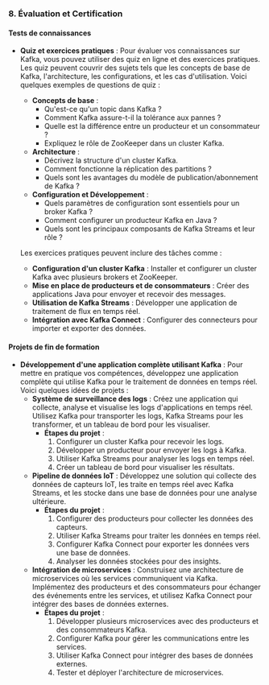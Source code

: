 ### **8. Évaluation et Certification**

#### **Tests de connaissances**
- **Quiz et exercices pratiques** :
  Pour évaluer vos connaissances sur Kafka, vous pouvez utiliser des quiz en ligne et des exercices pratiques. Les quiz peuvent couvrir des sujets tels que les concepts de base de Kafka, l'architecture, les configurations, et les cas d'utilisation. Voici quelques exemples de questions de quiz :
  - **Concepts de base** :
    - Qu'est-ce qu'un topic dans Kafka ?
    - Comment Kafka assure-t-il la tolérance aux pannes ?
    - Quelle est la différence entre un producteur et un consommateur ?
    - Expliquez le rôle de ZooKeeper dans un cluster Kafka.
  - **Architecture** :
    - Décrivez la structure d'un cluster Kafka.
    - Comment fonctionne la réplication des partitions ?
    - Quels sont les avantages du modèle de publication/abonnement de Kafka ?
  - **Configuration et Développement** :
    - Quels paramètres de configuration sont essentiels pour un broker Kafka ?
    - Comment configurer un producteur Kafka en Java ?
    - Quels sont les principaux composants de Kafka Streams et leur rôle ?

  Les exercices pratiques peuvent inclure des tâches comme :
  - **Configuration d'un cluster Kafka** : Installer et configurer un cluster Kafka avec plusieurs brokers et ZooKeeper.
  - **Mise en place de producteurs et de consommateurs** : Créer des applications Java pour envoyer et recevoir des messages.
  - **Utilisation de Kafka Streams** : Développer une application de traitement de flux en temps réel.
  - **Intégration avec Kafka Connect** : Configurer des connecteurs pour importer et exporter des données.

#### **Projets de fin de formation**
- **Développement d'une application complète utilisant Kafka** :
  Pour mettre en pratique vos compétences, développez une application complète qui utilise Kafka pour le traitement de données en temps réel. Voici quelques idées de projets :
  - **Système de surveillance des logs** : Créez une application qui collecte, analyse et visualise les logs d'applications en temps réel. Utilisez Kafka pour transporter les logs, Kafka Streams pour les transformer, et un tableau de bord pour les visualiser.
    - **Étapes du projet** :
      1. Configurer un cluster Kafka pour recevoir les logs.
      2. Développer un producteur pour envoyer les logs à Kafka.
      3. Utiliser Kafka Streams pour analyser les logs en temps réel.
      4. Créer un tableau de bord pour visualiser les résultats.
  - **Pipeline de données IoT** : Développez une solution qui collecte des données de capteurs IoT, les traite en temps réel avec Kafka Streams, et les stocke dans une base de données pour une analyse ultérieure.
    - **Étapes du projet** :
      1. Configurer des producteurs pour collecter les données des capteurs.
      2. Utiliser Kafka Streams pour traiter les données en temps réel.
      3. Configurer Kafka Connect pour exporter les données vers une base de données.
      4. Analyser les données stockées pour des insights.
  - **Intégration de microservices** : Construisez une architecture de microservices où les services communiquent via Kafka. Implémentez des producteurs et des consommateurs pour échanger des événements entre les services, et utilisez Kafka Connect pour intégrer des bases de données externes.
    - **Étapes du projet** :
      1. Développer plusieurs microservices avec des producteurs et des consommateurs Kafka.
      2. Configurer Kafka pour gérer les communications entre les services.
      3. Utiliser Kafka Connect pour intégrer des bases de données externes.
      4. Tester et déployer l'architecture de microservices.
